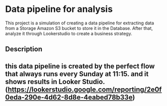 # Data pipeline for analysis
This project is a simulation of creating a data pipeline for extracting data from a Storage Amazon S3 bucket to store it in the Database. After that, analyze it through Lookerstudio to create a business strategy.

## Description
this data pipeline is created by the perfect flow that always runs every Sunday at 11:15.
and it shows results in Looker Studio. (https://lookerstudio.google.com/reporting/2e0f0eda-290e-4d62-8d8e-4eabed78b33e)
- 


